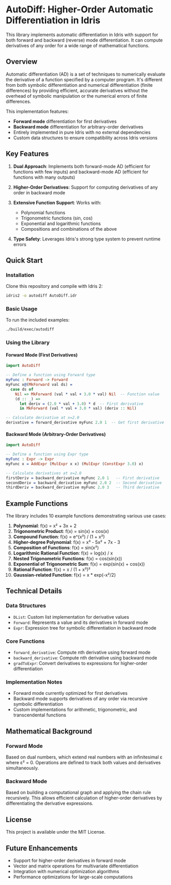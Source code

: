 # AutoDiff: Higher-Order Automatic Differentiation in Idris

This library implements automatic differentiation in Idris with support for both forward and backward (reverse) mode differentiation. It can compute derivatives of any order for a wide range of mathematical functions.

## Overview

Automatic differentiation (AD) is a set of techniques to numerically evaluate the derivative of a function specified by a computer program. It's different from both symbolic differentiation and numerical differentiation (finite differences) by providing efficient, accurate derivatives without the overhead of symbolic manipulation or the numerical errors of finite differences.

This implementation features:
- **Forward mode** differentiation for first derivatives
- **Backward mode** differentiation for arbitrary-order derivatives
- Entirely implemented in pure Idris with no external dependencies
- Custom data structures to ensure compatibility across Idris versions

## Key Features

1. **Dual Approach**: Implements both forward-mode AD (efficient for functions with few inputs) and backward-mode AD (efficient for functions with many outputs)

2. **Higher-Order Derivatives**: Support for computing derivatives of any order in backward mode

3. **Extensive Function Support**: Works with:
   - Polynomial functions
   - Trigonometric functions (sin, cos)
   - Exponential and logarithmic functions
   - Compositions and combinations of the above

4. **Type Safety**: Leverages Idris's strong type system to prevent runtime errors

## Quick Start

### Installation

Clone this repository and compile with Idris 2:

```bash
idris2 -o autodiff AutoDiff.idr
```

### Basic Usage

To run the included examples:

```bash
./build/exec/autodiff
```

### Using the Library

#### Forward Mode (First Derivatives)

```idris
import AutoDiff

-- Define a function using Forward type
myFunc : Forward -> Forward
myFunc x@(MkForward val ds) = 
  case ds of
    Nil => MkForward (val * val + 3.0 * val) Nil  -- Function value
    (d :: _) => 
      let deriv = (2.0 * val + 3.0) * d  -- First derivative
      in MkForward (val * val + 3.0 * val) (deriv :: Nil)

-- Calculate derivative at x=2.0
derivative = forward_derivative myFunc 2.0 1  -- Get first derivative
```

#### Backward Mode (Arbitrary-Order Derivatives)

```idris
import AutoDiff

-- Define a function using Expr type
myFunc : Expr -> Expr
myFunc x = AddExpr (MulExpr x x) (MulExpr (ConstExpr 3.0) x)

-- Calculate derivatives at x=2.0
firstDeriv = backward_derivative myFunc 2.0 1   -- First derivative
secondDeriv = backward_derivative myFunc 2.0 2  -- Second derivative
thirdDeriv = backward_derivative myFunc 2.0 3   -- Third derivative
```

## Example Functions

The library includes 10 example functions demonstrating various use cases:

1. **Polynomial**: f(x) = x² + 3x + 2
2. **Trigonometric Product**: f(x) = sin(x) × cos(x)
3. **Compound Function**: f(x) = e^(x²) / (1 + x²)
4. **Higher-degree Polynomial**: f(x) = x³ - 5x² + 7x - 3
5. **Composition of Functions**: f(x) = sin(x²)
6. **Logarithmic Rational Function**: f(x) = log(x) / x
7. **Nested Trigonometric Functions**: f(x) = cos(sin(x))
8. **Exponential of Trigonometric Sum**: f(x) = exp(sin(x) + cos(x))
9. **Rational Function**: f(x) = x / (1 + x²)²
10. **Gaussian-related Function**: f(x) = x * exp(-x²/2)

## Technical Details

### Data Structures

- `DList`: Custom list implementation for derivative values
- `Forward`: Represents a value and its derivatives in forward mode
- `Expr`: Expression tree for symbolic differentiation in backward mode

### Core Functions

- `forward_derivative`: Compute nth derivative using forward mode
- `backward_derivative`: Compute nth derivative using backward mode
- `gradToExpr`: Convert derivatives to expressions for higher-order differentiation

### Implementation Notes

- Forward mode currently optimized for first derivatives
- Backward mode supports derivatives of any order via recursive symbolic differentiation
- Custom implementations for arithmetic, trigonometric, and transcendental functions

## Mathematical Background

### Forward Mode

Based on dual numbers, which extend real numbers with an infinitesimal ε where ε² = 0. Operations are defined to track both values and derivatives simultaneously.

### Backward Mode

Based on building a computational graph and applying the chain rule recursively. This allows efficient calculation of higher-order derivatives by differentiating the derivative expressions.

## License

This project is available under the MIT License.

## Future Enhancements

- Support for higher-order derivatives in forward mode
- Vector and matrix operations for multivariate differentiation
- Integration with numerical optimization algorithms
- Performance optimizations for large-scale computations

